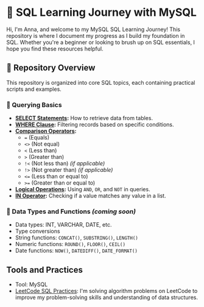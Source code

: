 # 🌱 SQL Learning Journey with MySQL

Hi, I'm Anna, and welcome to my MySQL SQL Learning Journey! This repository is where I document my progress as I build my foundation in SQL. Whether you're a beginner or looking to brush up on SQL essentials, I hope you find these resources helpful.


## 🧾 Repository Overview

This repository is organized into core SQL topics, each containing practical scripts and examples.

### 📌 Querying Basics

- **[SELECT Statements](https://github.com/sxnbx/SQL-Learning-Journey/blob/6d823cf69fb986b5c46e2970948ea58428960e43/sql_learning/Querying%20Basics/select_statements.sql):** How to retrieve data from tables.
- **[WHERE Clause](sql_learning/WHERE_clause):** Filtering records based on specific conditions.
- **[Comparison Operators](sql_learning/comparison_operators):**
  - `=` (Equals)
  - `<>` (Not equal)
  - `<` (Less than)
  - `>` (Greater than)
  - `!<` (Not less than) *(if applicable)*
  - `!>` (Not greater than) *(if applicable)*
  - `<=` (Less than or equal to)
  - `>=` (Greater than or equal to)
- **[Logical Operations](sql_learning/logical_operators):** Using `AND`, `OR`, and `NOT` in queries.
- **[IN Operator](sql_learning/in_operator):** Checking if a value matches any value in a list.

### 📌 Data Types and Functions *(coming soon)*

- Data types: INT, VARCHAR, DATE, etc.
- Type conversions
- String functions: `CONCAT()`, `SUBSTRING()`, `LENGTH()`
- Numeric functions: `ROUND()`, `FLOOR()`, `CEIL()`
- Date functions: `NOW()`, `DATEDIFF()`, `DATE_FORMAT()`


## Tools and Practices
-  Tool: MySQL  
- [LeetCode SQL Practices](./SQL%20LeetCode%20Challenges/): I'm solving algorithm problems on LeetCode to improve my problem-solving skills and understanding of data structures.
